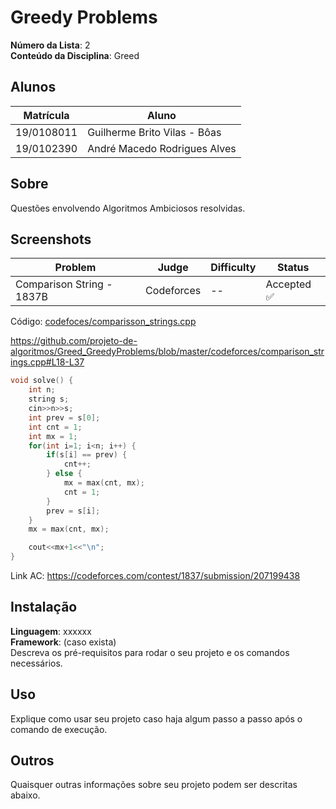 # Greedy Problems

**Número da Lista**: 2<br>
**Conteúdo da Disciplina**: Greed<br>

## Alunos

| Matrícula  | Aluno                        |
| ---------- | ---------------------------- |
| 19/0108011 | Guilherme Brito Vilas - Bôas |
| 19/0102390 | André Macedo Rodrigues Alves |

## Sobre

Questões envolvendo Algoritmos Ambiciosos resolvidas.

## Screenshots

| Problem                   | Judge      | Difficulty | Status      |
| ------------------------- | ---------- | ---------- | ----------- |
| Comparison String - 1837B | Codeforces | --         | Accepted ✅ |

Código: [codefoces/comparisson_strings.cpp](./codeforces/comparison_strings.cpp)

https://github.com/projeto-de-algoritmos/Greed_GreedyProblems/blob/master/codeforces/comparison_strings.cpp#L18-L37

```cpp
void solve() {
    int n;
    string s;
    cin>>n>>s;
    int prev = s[0];
    int cnt = 1;
    int mx = 1;
    for(int i=1; i<n; i++) {
        if(s[i] == prev) {
            cnt++;
        } else {
            mx = max(cnt, mx);
            cnt = 1;
        }
        prev = s[i];
    }
    mx = max(cnt, mx);

    cout<<mx+1<<"\n";
}
```

Link AC: https://codeforces.com/contest/1837/submission/207199438

## Instalação

**Linguagem**: xxxxxx<br>
**Framework**: (caso exista)<br>
Descreva os pré-requisitos para rodar o seu projeto e os comandos necessários.

## Uso

Explique como usar seu projeto caso haja algum passo a passo após o comando de execução.

## Outros

Quaisquer outras informações sobre seu projeto podem ser descritas abaixo.
